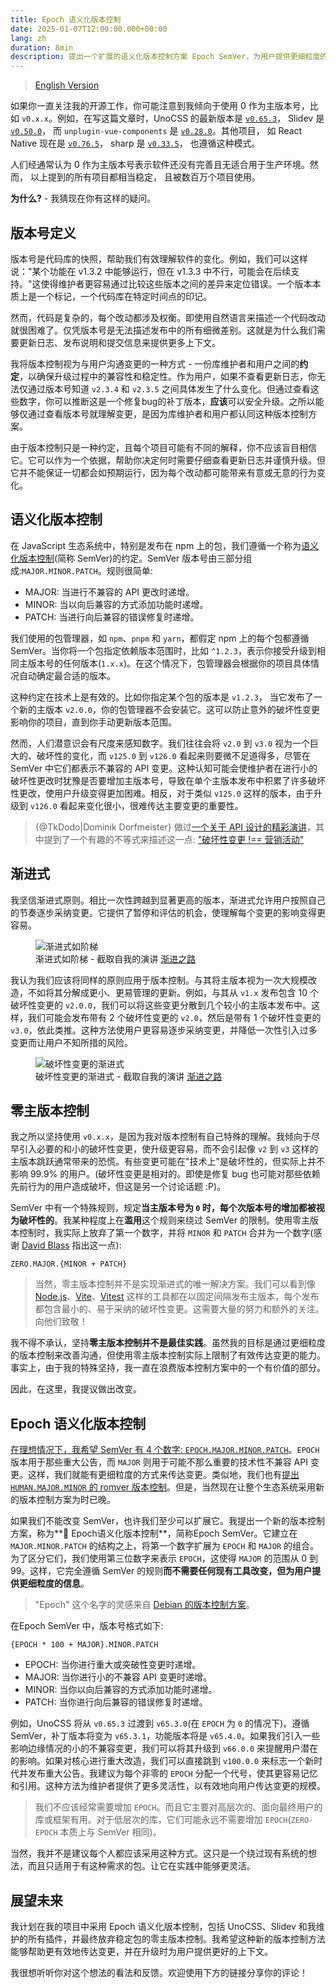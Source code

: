```yaml
---
title: Epoch 语义化版本控制
date: 2025-01-07T12:00:00.000+00:00
lang: zh
duration: 8min
description: 提出一个扩展的语义化版本控制方案 Epoch SemVer，为用户提供更细粒度的版本信息。
---
```


> [English Version](/posts/epoch-semver)

如果你一直关注我的开源工作，你可能注意到我倾向于使用 0 作为主版本号，比如 `v0.x.x`。例如，在写这篇文章时，UnoCSS 的最新版本是 [`v0.65.3`](https://github.com/unocss/unocss/releases/tag/v0.65.3)， Slidev 是 [`v0.50.0`](https://github.com/slidevjs/slidev/releases/tag/v0.50.0)， 而 `unplugin-vue-components` 是 [`v0.28.0`](https://github.com/unplugin/unplugin-vue-components/releases/tag/v0.28.0)。其他项目， 如 React Native 现在是 [`v0.76.5`](https://github.com/facebook/react-native/releases/tag/v0.76.5)， sharp 是 [`v0.33.5`](https://github.com/lovell/sharp/releases/tag/v0.33.5)， 也遵循这种模式。

人们经通常认为 0 作为主版本号表示软件还没有完善且无适合用于生产环境。然而， 以上提到的所有项目都相当稳定， 且被数百万个项目使用。

**为什么?** - 我猜现在你有这样的疑问。

## 版本号定义

版本号是代码库的快照，帮助我们有效理解软件的变化。例如，我们可以这样说："某个功能在 v1.3.2 中能够运行，但在 v1.3.3 中不行，可能会在后续支持。"这使得维护者更容易通过比较这些版本之间的差异来定位错误。一个版本本质上是一个标记，一个代码库在特定时间点的印记。

然而，代码是复杂的，每个改动都涉及权衡。即使用自然语言来描述一个代码改动就很困难了。仅凭版本号是无法描述发布中的所有细微差别。这就是为什么我们需要更新日志、发布说明和提交信息来提供更多上下文。

我将版本控制视为与用户沟通变更的一种方式 - 一份库维护者和用户之间的**约定**，以确保升级过程中的兼容性和稳定性。作为用户，如果不查看更新日志，你无法仅通过版本号知道 `v2.3.4` 和 `v2.3.5` 之间具体发生了什么变化。但通过查看这些数字，你可以推断这是一个修复bug的补丁版本，**应该**可以安全升级。之所以能够仅通过查看版本号就理解变更，是因为库维护者和用户都认同这种版本控制方案。

由于版本控制只是一种约定，且每个项目可能有不同的解释，你不应该盲目相信它。它可以作为一个依据，帮助你决定何时需要仔细查看更新日志并谨慎升级。但它并不能保证一切都会如预期运行，因为每个改动都可能带来有意或无意的行为变化。

## 语义化版本控制

在 JavaScript 生态系统中，特别是发布在 npm 上的包，我们遵循一个称为[语义化版本控制](https://semver.org/)(简称 SemVer)的约定。SemVer 版本号由三部分组成:`MAJOR.MINOR.PATCH`。规则很简单:

- <span font-bold font-mono text-amber>MAJOR</span>: 当进行不兼容的 API 更改时递增。
- <span font-bold font-mono text-lime>MINOR</span>: 当以向后兼容的方式添加功能时递增。
- <span font-bold font-mono text-blue>PATCH</span>: 当进行向后兼容的错误修复时递增。

我们使用的包管理器，如 `npm`、`pnpm` 和 `yarn`，都假定 npm 上的每个包都遵循 SemVer。当你将一个包指定依赖版本范围时，比如 `^1.2.3`，表示你接受升级到相同主版本号的任何版本(`1.x.x`)。在这个情况下，包管理器会根据你的项目具体情况自动确定最合适的版本。

这种约定在技术上是有效的。比如你指定某个包的版本是 `v1.2.3`， 当它发布了一个新的主版本 `v2.0.0`，你的包管理器不会安装它。这可以防止意外的破坏性变更影响你的项目，直到你手动更新版本范围。

然而，人们潜意识会有尺度来感知数字。我们往往会将 `v2.0` 到 `v3.0` 视为一个巨大的、破坏性的变化，而 `v125.0` 到 `v126.0` 看起来则要微不足道得多，尽管在 SemVer 中它们都表示不兼容的 API 变更。这种认知可能会使维护者在进行小的破坏性更改时犹豫是否要增加主版本号，导致在单个主版本发布中积累了许多破坏性更改，使用户升级变得更加困难。相反，对于类似 `v125.0` 这样的版本，由于升级到 `v126.0` 看起来变化很小，很难传达主要变更的重要性。

> {@TkDodo|Dominik Dorfmeister} 做过[一个关于 API 设计的精彩演讲](https://tkdodo.eu/blog/react-query-api-design-lessons-learned)，其中提到了一个有趣的不等式来描述这一点: ["破坏性变更 !== 营销活动"](https://tkdodo.eu/blog/react-query-api-design-lessons-learned?page=30)

## 渐进式

我坚信渐进式原则。相比一次性跨越到显著更高的版本，渐进式允许用户按照自己的节奏逐步采纳变更。它提供了暂停和评估的机会，使理解每个变更的影响变得更容易。

<figure text-center>
  <img src="/images/epoch-semver-progressive-1.png" alt="渐进式如阶梯" border="~ base rounded-xl">
  <figcaption>渐进式如阶梯 - 截取自我的演讲 <a italic font-serif href="/talks#the-progressive-path" target="_blank">渐进之路</a></figcaption>
</figure>

我认为我们应该将同样的原则应用于版本控制。与其将主版本视为一次大规模改造，不如将其分解成更小、更易管理的更新。例如，与其从 `v1.x` 发布包含 10 个破坏性变更的 `v2.0.0`，我们可以将这些变更分散到几个较小的主版本发布中。这样，我们可能会发布带有 2 个破坏性变更的 `v2.0`，然后是带有 1 个破坏性变更的 `v3.0`，依此类推。这种方法使用户更容易逐步采纳变更，并降低一次性引入过多变更而让用户不知所措的风险。

<figure text-center>
  <img src="/images/epoch-semver-progressive-2.png" alt="破坏性变更的渐进式" border="~ base rounded-xl">
  <figcaption>破坏性变更的渐进式 - 截取自我的演讲 <a italic font-serif href="/talks#the-progressive-path" target="_blank">渐进之路</a></figcaption>
</figure>

## 零主版本控制

我之所以坚持使用 `v0.x.x`，是因为我对版本控制有自己特殊的理解。我倾向于尽早引入必要的和小的破坏性变更，使升级更容易，而不会引起像 `v2` 到 `v3` 这样的主版本跳跃通常带来的恐慌。有些变更可能在"技术上"是破坏性的，但实际上并不影响 99.9% 的用户。(破坏性变更是相对的。即使是修复 bug 也可能对那些依赖先前行为的用户造成破坏，但这是另一个讨论话题 :P)。

SemVer 中有一个特殊规则，规定**当主版本号为 `0` 时，每个次版本号的增加都被视为破坏性的**。我某种程度上在**滥用**这个规则来绕过 SemVer 的限制。使用零主版本控制时，我实际上放弃了第一个数字，并将 `MINOR` 和 `PATCH` 合并为一个数字(感谢 [David Blass](https://x.com/ssalbdivad/status/1876614090623431116) 指出这一点):

<div py4>
  <code important="text-xl text-gray"><span line-through>ZERO</span>.<span font-bold text-amber>MAJOR</span>.{<span font-bold text-lime>MINOR</span> + <span font-bold text-blue>PATCH</span>}</code>
</div>

> 当然，零主版本控制并不是实现渐进式的唯一解决方案。我们可以看到像 [Node.js](https://nodejs.org/en)、[Vite](https://vite.dev/)、[Vitest](https://vitest.dev/) 这样的工具都在以固定间隔发布主版本，每个发布都包含最小的、易于采纳的破坏性变更。这需要大量的努力和额外的关注。向他们致敬！

我不得不承认，坚持**零主版本控制并不是最佳实践**。虽然我的目标是通过更细粒度的版本控制来改善沟通，但使用零主版本控制实际上限制了有效传达变更的能力。事实上，由于我的特殊坚持，我一直在浪费版本控制方案中的一个有价值的部分。

因此，在这里，我提议做出改变。

## Epoch 语义化版本控制

[在理想情况下，我希望 SemVer 有 4 个数字: `EPOCH.MAJOR.MINOR.PATCH`](https://x.com/antfu7/status/1679184417930059777)。`EPOCH` 版本用于那些重大公告，而 `MAJOR` 则用于可能不那么重要的技术性不兼容 API 变更。这样，我们就能有更细粒度的方式来传达变更。类似地，我们也有[提出 `HUMAN.MAJOR.MINOR` 的 romver 版本控制](https://github.com/romversioning/romver)。但是，当然现在让整个生态系统采用新的版本控制方案为时已晚。

如果我们不能改变 SemVer，也许我们至少可以扩展它。我提出一个新的版本控制方案，称为**🗿 Epoch语义化版本控制**，简称Epoch SemVer。它建立在 `MAJOR.MINOR.PATCH` 的结构之上，将第一个数字扩展为 `EPOCH` 和 `MAJOR` 的组合。为了区分它们，我们使用第三位数字来表示 `EPOCH`，这使得 `MAJOR` 的范围从 0 到 99。这样，它完全遵循 SemVer 的规则**而不需要任何现有工具改变，但为用户提供更细粒度的信息**。

> "Epoch" 这个名字的灵感来自 [Debian 的版本控制方案](https://manpages.debian.org/stretch/dpkg-dev/deb-version.5.en.html)。

在Epoch SemVer 中，版本号格式如下:

<div py4>
  <code important="text-xl text-gray">{<span font-bold text-violet>EPOCH</span> * 100 + <span font-bold text-amber>MAJOR</span>}.<span font-bold text-lime>MINOR</span>.<span font-bold text-blue>PATCH</span></code>
</div>

- <span font-bold font-mono text-violet>EPOCH</span>: 当你进行重大或突破性变更时递增。
- <span font-bold font-mono text-amber>MAJOR</span>: 当你进行小的不兼容 API 变更时递增。
- <span font-bold font-mono text-lime>MINOR</span>: 当你以向后兼容的方式添加功能时递增。
- <span font-bold font-mono text-blue>PATCH</span>: 当你进行向后兼容的错误修复时递增。

例如，UnoCSS 将从 `v0.65.3` 过渡到 `v65.3.0`(在 `EPOCH` 为 `0` 的情况下)。遵循 SemVer，补丁版本将变为 `v65.3.1`，功能版本将是 `v65.4.0`。如果我们引入一些影响边缘情况的小的不兼容变更，我们可以将其升级到 `v66.0.0` 来提醒用户潜在的影响。如果对核心进行重大改造，我们可以直接跳到 `v100.0.0` 来标志一个新时代并发布重大公告。我建议为每个非零的 `EPOCH` 分配一个代号，使其更容易记忆和引用。这种方法为维护者提供了更多灵活性，以有效地向用户传达变更的规模。

> 我们不应该经常需要增加 `EPOCH`。而且它主要对高层次的、面向最终用户的库或框架有用。对于低层次的库，它们可能永远不需要增加 `EPOCH`(`ZERO-EPOCH` 本质上与 SemVer 相同)。

当然，我并不是建议每个人都应该采用这种方式。这只是一个绕过现有系统的想法，而且只适用于有这种需求的包。让它在实践中能够更灵活。

## 展望未来

我计划在我的项目中采用 Epoch 语义化版本控制，包括 UnoCSS、Slidev 和我维护的所有插件，并最终放弃稳定包的零主版本控制。我希望这种新的版本控制方法能够帮助更有效地传达变更，并在升级时为用户提供更好的上下文。

我很想听听你对这个想法的看法和反馈。欢迎使用下方的链接分享你的评论！
